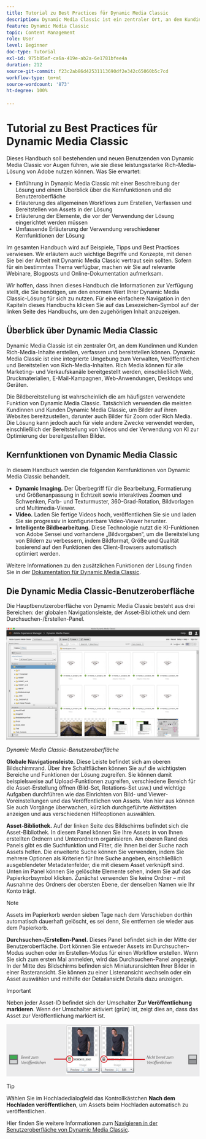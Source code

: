 ```yaml
---
title: Tutorial zu Best Practices für Dynamic Media Classic
description: Dynamic Media Classic ist ein zentraler Ort, an dem Kundinnen und Kunden Rich-Media-Inhalte erstellen, verfassen und bereitstellen können. Dieses Tutorial mit Best Practices soll bestehenden und neuen Benutzenden von Dynamic Media Classic vor Augen führen, wie sie diese leistungsstarke Rich-Media-Lösung von Adobe nutzen können. In diesem Teil des Tutorials erfahren Sie, was Dynamic Media Classic ist, und erhalten einen kurzen Überblick über Kernfunktionen und die Benutzeroberfläche.
feature: Dynamic Media Classic
topic: Content Management
role: User
level: Beginner
doc-type: Tutorial
exl-id: 975b85af-ca6a-419e-ab2a-6e1781bfee4a
duration: 212
source-git-commit: f23c2ab86d42531113690df2e342c65060b5c7cd
workflow-type: tm+mt
source-wordcount: '873'
ht-degree: 100%

---
```


# Tutorial zu Best Practices für Dynamic Media Classic

Dieses Handbuch soll bestehenden und neuen Benutzenden von Dynamic Media Classic vor Augen führen, wie sie diese leistungsstarke Rich-Media-Lösung von Adobe nutzen können. Was Sie erwartet:

- Einführung in Dynamic Media Classic mit einer Beschreibung der Lösung und einem Überblick über die Kernfunktionen und die Benutzeroberfläche
- Erläuterung des allgemeinen Workflows zum Erstellen, Verfassen und Bereitstellen von Assets in der Lösung
- Erläuterung der Elemente, die vor der Verwendung der Lösung eingerichtet werden müssen
- Umfassende Erläuterung der Verwendung verschiedener Kernfunktionen der Lösung

Im gesamten Handbuch wird auf Beispiele, Tipps und Best Practices verwiesen. Wir erläutern auch wichtige Begriffe und Konzepte, mit denen Sie bei der Arbeit mit Dynamic Media Classic vertraut sein sollten. Sofern für ein bestimmtes Thema verfügbar, machen wir Sie auf relevante Webinare, Blogposts und Online-Dokumentation aufmerksam.

Wir hoffen, dass Ihnen dieses Handbuch die Informationen zur Verfügung stellt, die Sie benötigen, um den enormen Wert Ihrer Dynamic Media Classic-Lösung für sich zu nutzen. Für eine einfachere Navigation in den Kapiteln dieses Handbuchs klicken Sie auf das Lesezeichen-Symbol auf der linken Seite des Handbuchs, um den zugehörigen Inhalt anzuzeigen.

## Überblick über Dynamic Media Classic

Dynamic Media Classic ist ein zentraler Ort, an dem Kundinnen und Kunden Rich-Media-Inhalte erstellen, verfassen und bereitstellen können. Dynamic Media Classic ist eine integrierte Umgebung zum Verwalten, Veröffentlichen und Bereitstellen von Rich-Media-Inhalten. Rich Media können für alle Marketing- und Verkaufskanäle bereitgestellt werden, einschließlich Web, Druckmaterialien, E-Mail-Kampagnen, Web-Anwendungen, Desktops und Geräten.

Die Bildbereitstellung ist wahrscheinlich die am häufigsten verwendete Funktion von Dynamic Media Classic. Tatsächlich verwenden die meisten Kundinnen und Kunden Dynamic Media Classic, um Bilder auf ihren Websites bereitzustellen, darunter auch Bilder für Zoom oder Rich Media. Die Lösung kann jedoch auch für viele andere Zwecke verwendet werden, einschließlich der Bereitstellung von Videos und der Verwendung von KI zur Optimierung der bereitgestellten Bilder.

## Kernfunktionen von Dynamic Media Classic

In diesem Handbuch werden die folgenden Kernfunktionen von Dynamic Media Classic behandelt.

- **Dynamic Imaging.** Der Überbegriff für die Bearbeitung, Formatierung und Größenanpassung in Echtzeit sowie interaktives Zoomen und Schwenken, Farb- und Texturmuster, 360-Grad-Rotation, Bildvorlagen und Multimedia-Viewer.
- **Video.** Laden Sie fertige Videos hoch, veröffentlichen Sie sie und laden Sie sie progressiv in konfigurierbare Video-Viewer herunter.
- **Intelligente Bildbearbeitung.** Diese Technologie nutzt die KI-Funktionen von Adobe Sensei und vorhandene „Bildvorgaben“, um die Bereitstellung von Bildern zu verbessern, indem Bildformat, Größe und Qualität basierend auf den Funktionen des Client-Browsers automatisch optimiert werden.

Weitere Informationen zu den zusätzlichen Funktionen der Lösung finden Sie in der [Dokumentation für Dynamic Media Classic](https://experienceleague.adobe.com/docs/dynamic-media-classic/using/intro/introduction.html?lang=de).

## Die Dynamic Media Classic-Benutzeroberfläche

Die Hauptbenutzeroberfläche von Dynamic Media Classic besteht aus drei Bereichen: der globalen Navigationsleiste, der Asset-Bibliothek und dem Durchsuchen-/Erstellen-Panel.

![Bild](assets/overview/overview-dmc-ui-ew.png)

_Dynamic Media Classic-Benutzeroberfläche_

**Globale Navigationsleiste.** Diese Leiste befindet sich am oberen Bildschirmrand. Über ihre Schaltflächen können Sie auf die wichtigsten Bereiche und Funktionen der Lösung zugreifen. Sie können damit beispielsweise auf Upload-Funktionen zugreifen, verschiedene Bereich für die Asset-Erstellung öffnen (Bild-Set, Rotations-Set usw.) und wichtige Aufgaben durchführen wie das Einrichten von Bild- und Viewer-Voreinstellungen und das Veröffentlichen von Assets. Von hier aus können Sie auch Vorgänge überwachen, kürzlich durchgeführte Aktivitäten anzeigen und aus verschiedenen Hilfeoptionen auswählen.

**Asset-Bibliothek.** Auf der linken Seite des Bildschirms befindet sich die Asset-Bibliothek. In diesem Panel können Sie Ihre Assets in von Ihnen erstellten Ordnern und Unterordnern organisieren. Am oberen Rand des Panels gibt es die Suchfunktion und Filter, die Ihnen bei der Suche nach Assets helfen. Die erweiterte Suche können Sie verwenden, indem Sie mehrere Optionen als Kriterien für Ihre Suche angeben, einschließlich ausgeblendeter Metadatenfelder, die mit diesem Asset verknüpft sind. Unten im Panel können Sie gelöschte Elemente sehen, indem Sie auf das Papierkorbsymbol klicken. Zunächst verwenden Sie keine Ordner – mit Ausnahme des Ordners der obersten Ebene, der denselben Namen wie Ihr Konto trägt.

>[!NOTE]
>
>Assets im Papierkorb werden sieben Tage nach dem Verschieben dorthin automatisch dauerhaft gelöscht, es sei denn, Sie entfernen sie wieder aus dem Papierkorb.

**Durchsuchen-/Erstellen-Panel.** Dieses Panel befindet sich in der Mitte der Benutzeroberfläche. Dort können Sie entweder Assets im Durchsuchen-Modus suchen oder im Erstellen-Modus für einen Workflow erstellen. Wenn Sie sich zum ersten Mal anmelden, wird das Durchsuchen-Panel angezeigt. In der Mitte des Bildschirms befinden sich Miniaturansichten Ihrer Bilder in einer Rasteransicht. Sie können zu einer Listenansicht wechseln oder ein Asset auswählen und mithilfe der Detailansicht Details dazu anzeigen.

>[!IMPORTANT]
>
>Neben jeder Asset-ID befindet sich der Umschalter **Zur Veröffentlichung markieren**. Wenn der Umschalter aktiviert (grün) ist, zeigt dies an, dass das Asset zur Veröffentlichung markiert ist.

![Bild](assets/overview/overview-mark-for-publish.png)

>[!TIP]
>
>Wählen Sie im Hochladedialogfeld das Kontrollkästchen **Nach dem Hochladen veröffentlichen**, um Assets beim Hochladen automatisch zu veröffentlichen.

Hier finden Sie weitere Informationen zum [Navigieren in der Benutzeroberfläche von Dynamic Media Classic](https://experienceleague.adobe.com/docs/dynamic-media-classic/using/getting-started/navigation-basics.html?lang=de).
